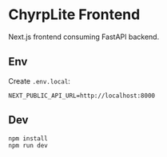 # ChyrpLite Frontend

Next.js frontend consuming FastAPI backend.

## Env
Create `.env.local`:
```
NEXT_PUBLIC_API_URL=http://localhost:8000
```

## Dev
```
npm install
npm run dev
```
